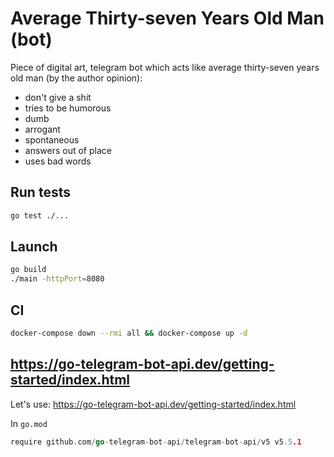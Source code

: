 # Average Thirty-seven Years Old Man (bot)

Piece of digital art, telegram bot which acts like average thirty-seven years old man (by the author opinion):
- don't give a shit
- tries to be humorous 
- dumb
- arrogant
- spontaneous
- answers out of place
- uses bad words

## Run tests
```bash
go test ./...
```

## Launch
```bash
go build
./main -httpPort=8080
```

## CI
```bash
docker-compose down --rmi all && docker-compose up -d
```

## https://go-telegram-bot-api.dev/getting-started/index.html

Let's use: https://go-telegram-bot-api.dev/getting-started/index.html

In `go.mod`
```go
require github.com/go-telegram-bot-api/telegram-bot-api/v5 v5.5.1
```
